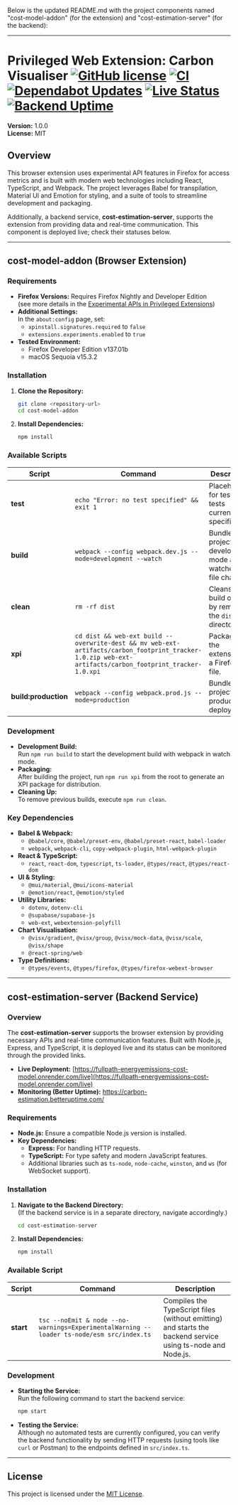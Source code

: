 Below is the updated README.md with the project components named "cost-model-addon" (for the extension) and "cost-estimation-server" (for the backend):

---

# Privileged Web Extension: Carbon Visualiser [![GitHub license](https://img.shields.io/badge/license-MIT-blue.svg)](https://github.com/Audio431/FullPath-EnergyEmissions-Cost-Model/blob/main/LICENSE) [![CI](https://github.com/Audio431/FullPath-EnergyEmissions-Cost-Model/actions/workflows/CI.yml/badge.svg?branch=main)](https://github.com/Audio431/FullPath-EnergyEmissions-Cost-Model/actions/workflows/CI.yml) [![Dependabot Updates](https://github.com/Audio431/FullPath-EnergyEmissions-Cost-Model/actions/workflows/dependabot/dependabot-updates/badge.svg)](https://github.com/Audio431/FullPath-EnergyEmissions-Cost-Model/actions/workflows/dependabot/dependabot-updates) [![Live Status](https://img.shields.io/endpoint?url=https://fullpath-energyemissions-cost-model.onrender.com/live)](https://fullpath-energyemissions-cost-model.onrender.com/live) [![Backend Uptime](https://img.shields.io/website?down_color=red&up_color=green&url=https://carbon-estimation.betteruptime.com/)](https://carbon-estimation.betteruptime.com/)

**Version:** 1.0.0  
**License:** MIT

## Overview

This browser extension uses experimental API features in Firefox for access metrics and is built with modern web technologies including React, TypeScript, and Webpack. The project leverages Babel for transpilation, Material UI and Emotion for styling, and a suite of tools to streamline development and packaging.

Additionally, a backend service, **cost-estimation-server**, supports the extension from providing data and real-time communication. This component is deployed live; check their statuses below.

---

## cost-model-addon (Browser Extension)

### Requirements

- **Firefox Versions:** Requires Firefox Nightly and Developer Edition  
  (see more details in the [Experimental APIs in Privileged Extensions](https://firefox-source-docs.mozilla.org/toolkit/components/extensions/webextensions/basics.html#built-in-versus-experimental-apis))
- **Additional Settings:**  
  In the `about:config` page, set:
  - `xpinstall.signatures.required` to `false`
  - `extensions.experiments.enabled` to `true`
- **Tested Environment:**  
  - Firefox Developer Edition v137.01b  
  - macOS Sequoia v15.3.2

### Installation

1. **Clone the Repository:**

   ```bash
   git clone <repository-url>
   cd cost-model-addon
   ```

2. **Install Dependencies:**

   ```bash
   npm install
   ```

### Available Scripts

| Script                | Command                                                                                                                                          | Description                                                                                                           |
| --------------------- | ------------------------------------------------------------------------------------------------------------------------------------------------ | --------------------------------------------------------------------------------------------------------------------- |
| **test**              | `echo "Error: no test specified" && exit 1`                                                                                                      | Placeholder for tests (no tests currently specified).                                                               |
| **build**             | `webpack --config webpack.dev.js --mode=development --watch`                                                                                     | Bundles the project in development mode and watches for file changes.                                                 |
| **clean**             | `rm -rf dist`                                                                                                                                    | Cleans the build output by removing the `dist` directory.                                                             |
| **xpi**               | `cd dist && web-ext build --overwrite-dest && mv web-ext-artifacts/carbon_footprint_tracker-1.0.zip web-ext-artifacts/carbon_footprint_tracker-1.0.xpi` | Packages the extension as a Firefox XPI file.                                                                       |
| **build:production**  | `webpack --config webpack.prod.js --mode=production`                                                                                            | Bundles the project for production deployment.                                                                      |

### Development

- **Development Build:**  
  Run `npm run build` to start the development build with webpack in watch mode.
- **Packaging:**  
  After building the project, run `npm run xpi` from the root to generate an XPI package for distribution.
- **Cleaning Up:**  
  To remove previous builds, execute `npm run clean`.

### Key Dependencies

- **Babel & Webpack:**  
  - `@babel/core`, `@babel/preset-env`, `@babel/preset-react`, `babel-loader`  
  - `webpack`, `webpack-cli`, `copy-webpack-plugin`, `html-webpack-plugin`
- **React & TypeScript:**  
  - `react`, `react-dom`, `typescript`, `ts-loader`, `@types/react`, `@types/react-dom`
- **UI & Styling:**  
  - `@mui/material`, `@mui/icons-material`  
  - `@emotion/react`, `@emotion/styled`
- **Utility Libraries:**  
  - `dotenv`, `dotenv-cli`  
  - `@supabase/supabase-js`  
  - `web-ext`, `webextension-polyfill`
- **Chart Visualisation:**  
  - `@visx/gradient`, `@visx/group`, `@visx/mock-data`, `@visx/scale`, `@visx/shape`  
  - `@react-spring/web`
- **Type Definitions:**  
  - `@types/events`, `@types/firefox`, `@types/firefox-webext-browser`

---

## cost-estimation-server (Backend Service)

### Overview

The **cost-estimation-server** supports the browser extension by providing necessary APIs and real-time communication features. Built with Node.js, Express, and TypeScript, it is deployed live and its status can be monitored through the provided links.

- **Live Deployment:** [https://fullpath-energyemissions-cost-model.onrender.com/live](https://fullpath-energyemissions-cost-model.onrender.com/live)
- **Monitoring (Better Uptime):** https://carbon-estimation.betteruptime.com/

### Requirements

- **Node.js:** Ensure a compatible Node.js version is installed.
- **Key Dependencies:**
  - **Express:** For handling HTTP requests.
  - **TypeScript:** For type safety and modern JavaScript features.
  - Additional libraries such as `ts-node`, `node-cache`, `winston`, and `ws` (for WebSocket support).

### Installation

1. **Navigate to the Backend Directory:**  
   (If the backend service is in a separate directory, navigate accordingly.)

   ```bash
   cd cost-estimation-server
   ```

2. **Install Dependencies:**

   ```bash
   npm install
   ```

### Available Script

| Script   | Command                                                                                                                                                                    | Description                                                                                                  |
| -------- | -------------------------------------------------------------------------------------------------------------------------------------------------------------------------- | ------------------------------------------------------------------------------------------------------------ |
| **start**| `tsc --noEmit & node --no-warnings=ExperimentalWarning --loader ts-node/esm src/index.ts`                                                                                 | Compiles the TypeScript files (without emitting) and starts the backend service using ts-node and Node.js.     |

### Development

- **Starting the Service:**  
  Run the following command to start the backend service:

  ```bash
  npm start
  ```

- **Testing the Service:**  
  Although no automated tests are currently configured, you can verify the backend functionality by sending HTTP requests (using tools like `curl` or Postman) to the endpoints defined in `src/index.ts`.

---

## License

This project is licensed under the [MIT License](LICENSE).
